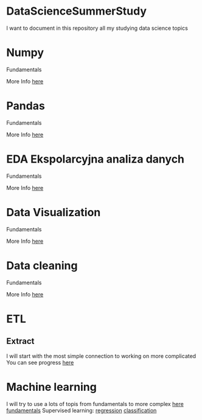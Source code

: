 # DataScienceSummerStudy
I want to document in this repository all my studying data science topics

# Numpy
Fundamentals

More Info [here](_numpy/_numpy.md)

# Pandas
Fundamentals

More Info [here](_pandas/_pandas.md)

# EDA Ekspolarcyjna analiza danych
Fundamentals

More Info [here](_EDA/_eda.md)

# Data Visualization
Fundamentals

More Info [here](_data_visualization/_data_visualization.md)

# Data cleaning
Fundamentals

More Info [here](data_cleaning/data_cleaning.md)

# ETL

## Extract
I will start with the most simple connection to working on more complicated 
You can see progress [here](_Etl/_simple/_simple.md)

# Machine learning 

I will try to use a lots of topis from fundamentals to more complex [here](_machine_learning)
[fundamentals](_machine_learning/1)
Supervised learning:
[regression](_machine_learning/2)
[classification](_machine_learning/3)